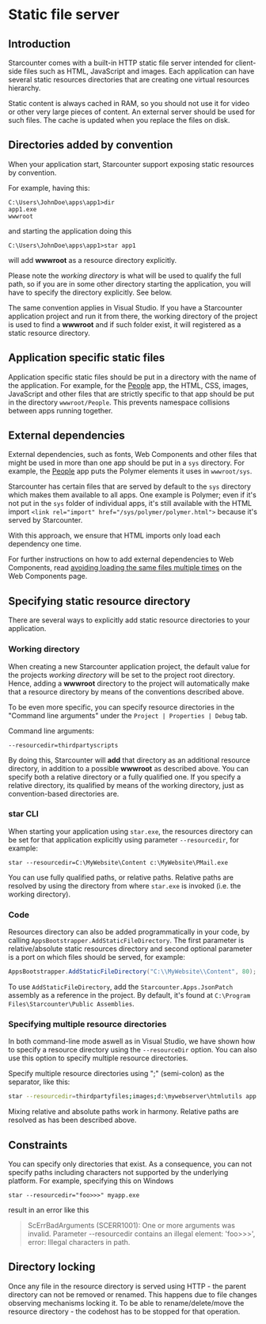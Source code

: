 # Static file server

## Introduction

Starcounter comes with a built-in HTTP static file server intended for client-side files such as HTML, JavaScript and images. Each application can have several static resources directories that are creating one virtual resources hierarchy.

Static content is always cached in RAM, so you should not use it for video or other very large pieces of content. An external server should be used for such files. The cache is updated when you replace the files on disk.

## Directories added by convention

When your application start, Starcounter support exposing static resources by convention.

For example, having this:

```text
C:\Users\JohnDoe\apps\app1>dir
app1.exe
wwwroot
```

and starting the application doing this

```text
C:\Users\JohnDoe\apps\app1>star app1
```

will add **wwwroot** as a resource directory explicitly.

Please note the _working directory_ is what will be used to qualify the full path, so if you are in some other directory starting the application, you will have to specify the directory explicitly. See below.

The same convention applies in Visual Studio. If you have a Starcounter application project and run it from there, the working directory of the project is used to find a **wwwroot** and if such folder exist, it will registered as a static resource directory.

## Application specific static files

Application specific static files should be put in a directory with the name of the application. For example, for the [People](https://github.com/StarcounterApps/People) app, the HTML, CSS, images, JavaScript and other files that are strictly specific to that app should be put in the directory `wwwroot/People`. This prevents namespace collisions between apps running together.

## External dependencies

External dependencies, such as fonts, Web Components and other files that might be used in more than one app should be put in a `sys` directory. For example, the [People](https://github.com/StarcounterApps/People) app puts the Polymer elements it uses in `wwwroot/sys`.

Starcounter has certain files that are served by default to the `sys` directory which makes them available to all apps. One example is Polymer; even if it's not put in the `sys` folder of individual apps, it's still available with the HTML import `<link rel="import" href="/sys/polymer/polymer.html">` because it's served by Starcounter.  
  
With this approach, we ensure that HTML imports only load each dependency one time.

For further instructions on how to add external dependencies to Web Components, read [avoiding loading the same files multiple times](../blendable-web-apps/web-components.md#avoiding-loading-the-same-files-multiple-times) on the Web Components page.

## Specifying static resource directory

There are several ways to explicitly add static resource directories to your application.

### Working directory

When creating a new Starcounter application project, the default value for the projects _working directory_ will be set to the project root directory. Hence, adding a **wwwroot** directory to the project will automatically make that a resource directory by means of the conventions described above.

To be even more specific, you can specify resource directories in the "Command line arguments" under the `Project | Properties | Debug` tab.

Command line arguments:

```text
--resourcedir=thirdpartyscripts
```

By doing this, Starcounter will **add** that directory as an additional resource directory, in addition to a possible **wwwroot** as described above. You can specify both a relative directory or a fully qualified one. If you specify a relative directory, its qualified by means of the working directory, just as convention-based directories are.

### star CLI

When starting your application using `star.exe`, the resources directory can be set for that application explicitly using parameter `--resourcedir`, for example:

```text
star --resourcedir=C:\MyWebsite\Content c:\MyWebsite\PMail.exe
```

You can use fully qualified paths, or relative paths. Relative paths are resolved by using the directory from where `star.exe` is invoked \(i.e. the working directory\).

### Code

Resources directory can also be added programmatically in your code, by calling `AppsBootstrapper.AddStaticFileDirectory`. The first parameter is relative/absolute static resources directory and second optional parameter is a port on which files should be served, for example:

```csharp
AppsBootstrapper.AddStaticFileDirectory("C:\\MyWebsite\\Content", 80);
```

To use `AddStaticFileDirectory`, add the `Starcounter.Apps.JsonPatch` assembly as a reference in the project. By default, it's found at `C:\Program Files\Starcounter\Public Assemblies`.

### Specifying multiple resource directories

In both command-line mode aswell as in Visual Studio, we have shown how to specify a resource directory using the `--resourceDir` option. You can also use this option to specify multiple resource directories.

Specify multiple resource directories using ";" \(semi-colon\) as the separator, like this:

```bash
star --resourcedir=thirdpartyfiles;images;d:\mywebserver\htmlutils app.exe
```

Mixing relative and absolute paths work in harmony. Relative paths are resolved as has been described above.

## Constraints

You can specify only directories that exist. As a consequence, you can not specify paths including characters not supported by the underlying platform. For example, specifying this on Windows

```text
star --resourcedir="foo>>>" myapp.exe
```

result in an error like this

> ScErrBadArguments \(SCERR1001\): One or more arguments was invalid. Parameter --resourcedir contains an illegal element: 'foo&gt;&gt;&gt;', error: Illegal characters in path.

## Directory locking

Once any file in the resource directory is served using HTTP - the parent directory can not be removed or renamed. This happens due to file changes observing mechanisms locking it. To be able to rename/delete/move the resource directory - the codehost has to be stopped for that operation.

